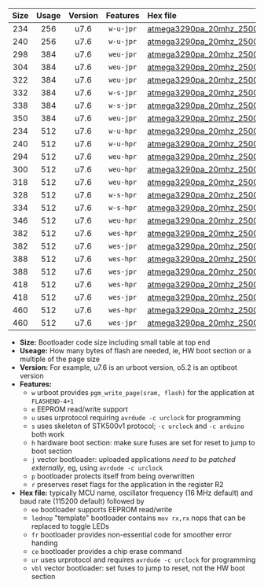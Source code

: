 |Size|Usage|Version|Features|Hex file|
|:-:|:-:|:-:|:-:|:--|
|234|256|u7.6|`w-u-jpr`|[atmega3290pa_20mhz_250000bps_ur_vbl.hex](https://raw.githubusercontent.com/stefanrueger/urboot/main//atmega3290pa_20mhz_250000bps_ur_vbl.hex)|
|240|256|u7.6|`w-u-jpr`|[atmega3290pa_20mhz_250000bps_lednop_ur_vbl.hex](https://raw.githubusercontent.com/stefanrueger/urboot/main//atmega3290pa_20mhz_250000bps_lednop_ur_vbl.hex)|
|298|384|u7.6|`weu-jpr`|[atmega3290pa_20mhz_250000bps_ee_ur_vbl.hex](https://raw.githubusercontent.com/stefanrueger/urboot/main//atmega3290pa_20mhz_250000bps_ee_ur_vbl.hex)|
|304|384|u7.6|`weu-jpr`|[atmega3290pa_20mhz_250000bps_ee_lednop_ur_vbl.hex](https://raw.githubusercontent.com/stefanrueger/urboot/main//atmega3290pa_20mhz_250000bps_ee_lednop_ur_vbl.hex)|
|322|384|u7.6|`weu-jpr`|[atmega3290pa_20mhz_250000bps_ee_lednop_fr_ur_vbl.hex](https://raw.githubusercontent.com/stefanrueger/urboot/main//atmega3290pa_20mhz_250000bps_ee_lednop_fr_ur_vbl.hex)|
|332|384|u7.6|`w-s-jpr`|[atmega3290pa_20mhz_250000bps_vbl.hex](https://raw.githubusercontent.com/stefanrueger/urboot/main//atmega3290pa_20mhz_250000bps_vbl.hex)|
|338|384|u7.6|`w-s-jpr`|[atmega3290pa_20mhz_250000bps_lednop_vbl.hex](https://raw.githubusercontent.com/stefanrueger/urboot/main//atmega3290pa_20mhz_250000bps_lednop_vbl.hex)|
|350|384|u7.6|`weu-jpr`|[atmega3290pa_20mhz_250000bps_ee_lednop_fr_ce_ur_vbl.hex](https://raw.githubusercontent.com/stefanrueger/urboot/main//atmega3290pa_20mhz_250000bps_ee_lednop_fr_ce_ur_vbl.hex)|
|234|512|u7.6|`w-u-hpr`|[atmega3290pa_20mhz_250000bps_ur.hex](https://raw.githubusercontent.com/stefanrueger/urboot/main//atmega3290pa_20mhz_250000bps_ur.hex)|
|240|512|u7.6|`w-u-hpr`|[atmega3290pa_20mhz_250000bps_lednop_ur.hex](https://raw.githubusercontent.com/stefanrueger/urboot/main//atmega3290pa_20mhz_250000bps_lednop_ur.hex)|
|294|512|u7.6|`weu-hpr`|[atmega3290pa_20mhz_250000bps_ee_ur.hex](https://raw.githubusercontent.com/stefanrueger/urboot/main//atmega3290pa_20mhz_250000bps_ee_ur.hex)|
|300|512|u7.6|`weu-hpr`|[atmega3290pa_20mhz_250000bps_ee_lednop_ur.hex](https://raw.githubusercontent.com/stefanrueger/urboot/main//atmega3290pa_20mhz_250000bps_ee_lednop_ur.hex)|
|318|512|u7.6|`weu-hpr`|[atmega3290pa_20mhz_250000bps_ee_lednop_fr_ur.hex](https://raw.githubusercontent.com/stefanrueger/urboot/main//atmega3290pa_20mhz_250000bps_ee_lednop_fr_ur.hex)|
|328|512|u7.6|`w-s-hpr`|[atmega3290pa_20mhz_250000bps.hex](https://raw.githubusercontent.com/stefanrueger/urboot/main//atmega3290pa_20mhz_250000bps.hex)|
|334|512|u7.6|`w-s-hpr`|[atmega3290pa_20mhz_250000bps_lednop.hex](https://raw.githubusercontent.com/stefanrueger/urboot/main//atmega3290pa_20mhz_250000bps_lednop.hex)|
|346|512|u7.6|`weu-hpr`|[atmega3290pa_20mhz_250000bps_ee_lednop_fr_ce_ur.hex](https://raw.githubusercontent.com/stefanrueger/urboot/main//atmega3290pa_20mhz_250000bps_ee_lednop_fr_ce_ur.hex)|
|382|512|u7.6|`wes-hpr`|[atmega3290pa_20mhz_250000bps_ee.hex](https://raw.githubusercontent.com/stefanrueger/urboot/main//atmega3290pa_20mhz_250000bps_ee.hex)|
|382|512|u7.6|`wes-jpr`|[atmega3290pa_20mhz_250000bps_ee_vbl.hex](https://raw.githubusercontent.com/stefanrueger/urboot/main//atmega3290pa_20mhz_250000bps_ee_vbl.hex)|
|388|512|u7.6|`wes-hpr`|[atmega3290pa_20mhz_250000bps_ee_lednop.hex](https://raw.githubusercontent.com/stefanrueger/urboot/main//atmega3290pa_20mhz_250000bps_ee_lednop.hex)|
|388|512|u7.6|`wes-jpr`|[atmega3290pa_20mhz_250000bps_ee_lednop_vbl.hex](https://raw.githubusercontent.com/stefanrueger/urboot/main//atmega3290pa_20mhz_250000bps_ee_lednop_vbl.hex)|
|418|512|u7.6|`wes-hpr`|[atmega3290pa_20mhz_250000bps_ee_lednop_fr.hex](https://raw.githubusercontent.com/stefanrueger/urboot/main//atmega3290pa_20mhz_250000bps_ee_lednop_fr.hex)|
|418|512|u7.6|`wes-jpr`|[atmega3290pa_20mhz_250000bps_ee_lednop_fr_vbl.hex](https://raw.githubusercontent.com/stefanrueger/urboot/main//atmega3290pa_20mhz_250000bps_ee_lednop_fr_vbl.hex)|
|460|512|u7.6|`wes-hpr`|[atmega3290pa_20mhz_250000bps_ee_lednop_fr_ce.hex](https://raw.githubusercontent.com/stefanrueger/urboot/main//atmega3290pa_20mhz_250000bps_ee_lednop_fr_ce.hex)|
|460|512|u7.6|`wes-jpr`|[atmega3290pa_20mhz_250000bps_ee_lednop_fr_ce_vbl.hex](https://raw.githubusercontent.com/stefanrueger/urboot/main//atmega3290pa_20mhz_250000bps_ee_lednop_fr_ce_vbl.hex)|

- **Size:** Bootloader code size including small table at top end
- **Useage:** How many bytes of flash are needed, ie, HW boot section or a multiple of the page size
- **Version:** For example, u7.6 is an urboot version, o5.2 is an optiboot version
- **Features:**
  + `w` urboot provides `pgm_write_page(sram, flash)` for the application at `FLASHEND-4+1`
  + `e` EEPROM read/write support
  + `u` uses urprotocol requiring `avrdude -c urclock` for programming
  + `s` uses skeleton of STK500v1 protocol; `-c urclock` and `-c arduino` both work
  + `h` hardware boot section: make sure fuses are set for reset to jump to boot section
  + `j` vector bootloader: uploaded applications *need to be patched externally*, eg, using `avrdude -c urclock`
  + `p` bootloader protects itself from being overwritten
  + `r` preserves reset flags for the application in the register R2
- **Hex file:** typically MCU name, oscillator frequency (16 MHz default) and baud rate (115200 default) followed by
  + `ee` bootloader supports EEPROM read/write
  + `lednop` "template" bootloader contains `mov rx,rx` nops that can be replaced to toggle LEDs
  + `fr` bootloader provides non-essential code for smoother error handing
  + `ce` bootloader provides a chip erase command
  + `ur` uses urprotocol and requires `avrdude -c urclock` for programming
  + `vbl` vector bootloader: set fuses to jump to reset, not the HW boot section
